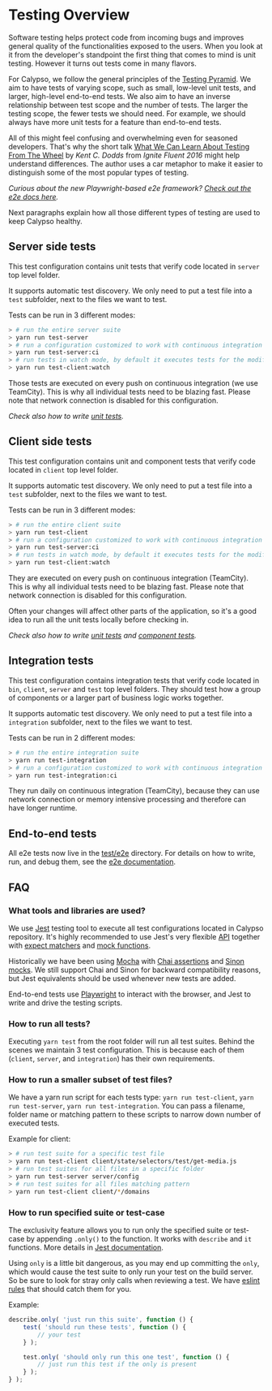 # Testing Overview

Software testing helps protect code from incoming bugs and improves general quality of the functionalities exposed to the users. When you look at it from the developer's standpoint the first thing that comes to mind is unit testing. However it turns out tests come in many flavors. 

For Calypso, we follow the general principles of the [Testing Pyramid](https://martinfowler.com/articles/practical-test-pyramid.html). We aim to have tests of varying scope, such as small, low-level unit tests, and larger, high-level end-to-end tests. We also aim to have an inverse relationship between test scope and the number of tests. The larger the testing scope, the fewer tests we should need. For example, we should always have more unit tests for a feature than end-to-end tests.

All of this might feel confusing and overwhelming even for seasoned developers. That's why the short talk [What We Can Learn About Testing From The Wheel](https://www.youtube.com/watch?v=Da9wfQ0frGA) by _Kent C. Dodds_ from _Ignite Fluent 2016_ might help understand differences. The author uses a car metaphor to make it easier to distinguish some of the most popular types of testing.

_Curious about the new Playwright-based e2e framework? [Check out the e2e docs here](../../test/e2e/README.md)._

Next paragraphs explain how all those different types of testing are used to keep Calypso healthy.

## Server side tests

This test configuration contains unit tests that verify code located in `server` top level folder.

It supports automatic test discovery. We only need to put a test file into a `test` subfolder, next to the files we want to test.

Tests can be run in 3 different modes:

```bash
> # run the entire server suite
> yarn run test-server
> # run a configuration customized to work with continuous integration
> yarn run test-server:ci
> # run tests in watch mode, by default it executes tests for the modified files only
> yarn run test-client:watch
```

Those tests are executed on every push on continuous integration (we use TeamCity). This is why all individual tests need to be blazing fast. Please note that network connection is disabled for this configuration.

_Check also how to write [unit tests](unit-tests.md)._

## Client side tests

This test configuration contains unit and component tests that verify code located in `client` top level folder.

It supports automatic test discovery. We only need to put a test file into a `test` subfolder, next to the files we want to test.

Tests can be run in 3 different modes:

```bash
> # run the entire client suite
> yarn run test-client
> # run a configuration customized to work with continuous integration
> yarn run test-server:ci
> # run tests in watch mode, by default it executes tests for the modified files only
> yarn run test-client:watch
```

They are executed on every push on continuous integration (TeamCity). This is why all individual tests need to be blazing fast. Please note that network connection is disabled for this configuration.

Often your changes will affect other parts of the application, so it's a good idea to run all the unit tests locally before checking in.

_Check also how to write [unit tests](unit-tests.md) and [component tests](component-tests.md)._

## Integration tests

This test configuration contains integration tests that verify code located in `bin`, `client`, `server` and `test` top level folders. They should test how a group of components or a larger part of business logic works together.

It supports automatic test discovery. We only need to put a test file into a `integration` subfolder, next to the files we want to test.

Tests can be run in 2 different modes:

```bash
> # run the entire integration suite
> yarn run test-integration
> # run a configuration customized to work with continuous integration
> yarn run test-integration:ci
```

They run daily on continuous integration (TeamCity), because they can use network connection or memory intensive processing and therefore can have longer runtime.

## End-to-end tests

All e2e tests now live in the [test/e2e](https://github.com/Automattic/wp-calypso/blob/HEAD/test/e2e) directory. For details on how to write, run, and debug them, see the [e2e documentation](../../test/e2e/README.md).

## FAQ

### What tools and libraries are used?

We use [Jest](https://facebook.github.io/jest/) testing tool to execute all test configurations located in Calypso repository. It's highly recommended to use Jest's very flexible [API](https://facebook.github.io/jest/docs/en/api.html) together with [expect matchers](https://facebook.github.io/jest/docs/en/expect.html) and [mock functions](https://facebook.github.io/jest/docs/en/mock-function-api.html).

Historically we have been using [Mocha](https://mochajs.org/) with [Chai assertions](http://chaijs.com/) and [Sinon mocks](http://sinonjs.org/). We still support Chai and Sinon for backward compatibility reasons, but Jest equivalents should be used whenever new tests are added.

End-to-end tests use [Playwright](https://playwright.dev/docs/intro) to interact with the browser, and Jest to write and drive the testing scripts.

### How to run all tests?

Executing `yarn test` from the root folder will run all test suites.
Behind the scenes we maintain 3 test configuration. This is because each of them (`client`, `server`, and `integration`) has their own requirements.

### How to run a smaller subset of test files?

We have a yarn run script for each tests type: `yarn run test-client`, `yarn run test-server`, `yarn run test-integration`.
You can pass a filename, folder name or matching pattern to these scripts to narrow down number of executed tests.

Example for client:

```bash
> # run test suite for a specific test file
> yarn run test-client client/state/selectors/test/get-media.js
> # run test suites for all files in a specific folder
> yarn run test-server server/config
> # run test suites for all files matching pattern
> yarn run test-client client/*/domains
```

### How to run specified suite or test-case

The exclusivity feature allows you to run only the specified suite or test-case by appending `.only()` to the function.
It works with `describe` and `it` functions. More details in [Jest documentation](https://facebook.github.io/jest/docs/api.html).

Using `only` is a little bit dangerous, as you may end up committing the `only`, which would cause the test suite to only run your test on the build server. So be sure to look for stray only calls when reviewing a test. We have [eslint rules](https://github.com/jest-community/eslint-plugin-jest) that should catch them for you.

Example:

```js
describe.only( 'just run this suite', function () {
	test( 'should run these tests', function () {
		// your test
	} );

	test.only( 'should only run this one test', function () {
		// just run this test if the only is present
	} );
} );
```
